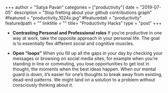 +++
author = "Satya Pavan"
categories = ["productivity"]
date = "2019-07-05"
description = "Stop fretting about your github contributions graph"
#featured = "productivity_1024x.jpg"
#featuredalt = "productivity"
featuredpath = ""
linktitle = ""
title= "Productivity Hacks"
type = "post"
+++

- **Contrasting Personal and Professional roles**
If you’re productive in one way at work, take the opposite approach in your personal life.
The goal is to essentially flex different social and cognitive muscles.

- **Open “loops”**
When you fill up all the gaps in your day by checking your messages or browsing on social media sites, for example when you’re standing in line or commuting, you lose opportunities to get lost in thought, the moments when the best ideas happen. When our mental guard is down, it’s easier for one’s thoughts to break away from existing, dead-end patterns. We might land on a solution to a problem without consciously thinking about it.
